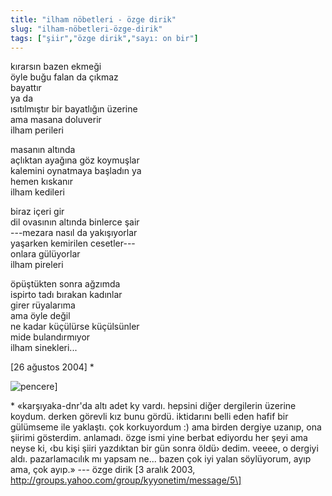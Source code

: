 ```yaml
---
title: "ilham nöbetleri - özge dirik"
slug: "ilham-nöbetleri-özge-dirik"
tags: ["şiir","özge dirik","sayı: on bir"]
---
```


kırarsın bazen ekmeği  
öyle buğu falan da çıkmaz  
bayattır  
ya da  
ısıtılmıştır bir bayatlığın üzerine  
ama masana doluverir  
ilham perileri

masanın altında  
açlıktan ayağına göz koymuşlar  
kalemini oynatmaya başladın ya  
hemen kıskanır  
ilham kedileri

biraz içeri gir  
dil ovasının altında binlerce şair  
---mezara nasıl da yakışıyorlar  
yaşarken kemirilen cesetler---  
onlara gülüyorlar  
ilham pireleri

öpüştükten sonra ağzımda  
ispirto tadı bırakan kadınlar  
girer rüyalarıma  
ama öyle değil  
ne kadar küçülürse küçülsünler  
mide bulandırmıyor  
ilham sinekleri...

\[26 ağustos 2004\] \*

![pencere](/img/ky11_22.jpg)]

\* «karşıyaka-dnr'da altı adet ky vardı. hepsini diğer dergilerin
üzerine koydum. derken görevli kız bunu gördü. iktidarını belli eden
hafif bir gülümseme ile yaklaştı. çok korkuyordum :) ama birden dergiye
uzanıp, ona şiirimi gösterdim. anlamadı. özge ismi yine berbat ediyordu
her şeyi ama neyse ki, ‹bu kişi şiiri yazdıktan bir gün sonra öldü›
dedim. veeee, o dergiyi aldı. pazarlamacılık mı yapsam ne... bazen çok
iyi yalan söylüyorum, ayıp ama, çok ayıp.» --- özge dirik \[3 aralık
2003, http://groups.yahoo.com/group/kyyonetim/message/5\]

